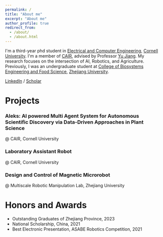 ```yaml
---
permalink: /
title: "About me"
excerpt: "About me"
author_profile: true
redirect_from: 
  - /about/
  - /about.html
---
```


I'm a third-year phd student in [Electrical and Computer Engineering](https://www.ece.cornell.edu/ece), [Cornell University](https://www.cornell.edu/). I'm a member of [CAIR](https://cair.cals.cornell.edu/), advised by Professor [Yu Jiang](https://cals.cornell.edu/yu-jiang). My research focuses on the intersection of AI, Robotics, and Agriculture. Previously, I was an undergraduate student at [College of Biosystems Engineering and Food Science](http://www.caefs.zju.edu.cn/caefsen/), [Zhejiang University](https://www.zju.edu.cn/english/).

<!-- [Email](dj368@cornell.edu) / [Wechat](../images/wechat.png) / [Instagram](../images/ins.png) -->
[LinkedIn](https://www.linkedin.com/in/dyjin/) / [Scholar](https://scholar.google.com/citations?user=5HkrPegAAAAJ&hl=en&oi=ao)

Projects
======

### Aleks: AI powered Multi Agent System for Autonomous Scientific Discovery via Data-Driven Approaches in Plant Science
  @ CAIR, Cornell University
  
### Laboratory Assistant Robot
  @ CAIR, Cornell University

### Design and Control of Magnetic Microrobot
  @ Multiscale Robotic Manipulation Lab, Zhejiang University

Honors and Awards
======
<!-- 1. Best Ten Undergraduate Theses, College of Biosystems Engineering and Food Science, 2023 -->
- Outstanding Graduates of Zhejiang Province, 2023
- National Scholarship, China, 2021
- Best Electronic Presentation, ASABE Robotics Competition, 2021
<!-- 1. First Class Scholarship, Zhejiang University, 2020, 2021, 2022 -->
